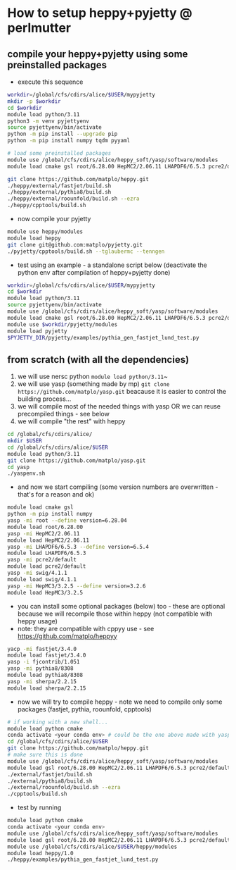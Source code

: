 # How to setup heppy+pyjetty @ perlmutter

## compile your heppy+pyjetty using some preinstalled packages

- execute this sequence

```bash
workdir=/global/cfs/cdirs/alice/$USER/mypyjetty
mkdir -p $workdir
cd $workdir
module load python/3.11
python3 -m venv pyjettyenv
source pyjettyenv/bin/activate
python -m pip install --upgrade pip
python -m pip install numpy tqdm pyyaml

# load some preinstalled packages
module use /global/cfs/cdirs/alice/heppy_soft/yasp/software/modules
module load cmake gsl root/6.28.00 HepMC2/2.06.11 LHAPDF6/6.5.3 pcre2/default swig/4.1.1 HepMC3/3.2.5

git clone https://github.com/matplo/heppy.git
./heppy/external/fastjet/build.sh
./heppy/external/pythia8/build.sh
./heppy/external/roounfold/build.sh --ezra
./heppy/cpptools/build.sh
```

- now compile your pyjetty

```bash
module use heppy/modules
module load heppy
git clone git@github.com:matplo/pyjetty.git
./pyjetty/cpptools/build.sh --tglaubermc --tenngen
```

- test using an example - a standalone script below (deactivate the python env after compilation of heppy+pyjetty done)

```bash
workdir=/global/cfs/cdirs/alice/$USER/mypyjetty
cd $workdir
module load python/3.11
source pyjettyenv/bin/activate
module use /global/cfs/cdirs/alice/heppy_soft/yasp/software/modules
module load cmake gsl root/6.28.00 HepMC2/2.06.11 LHAPDF6/6.5.3 pcre2/default swig/4.1.1 HepMC3/3.2.5
module use $workdir/pyjetty/modules
module load pyjetty
$PYJETTY_DIR/pyjetty/examples/pythia_gen_fastjet_lund_test.py
```
## from scratch (with all the dependencies)

1. we will use nersc python `module load python/3.11`~
1. we will use yasp (something made by mp) `git clone https://github.com/matplo/yasp.git` beacause it is easier to control the building process...
1. we will compile most of the needed things with yasp OR we can reuse precompiled things - see below
1. we will compile "the rest" with heppy

```bash
cd /global/cfs/cdirs/alice/
mkdir $USER
cd /global/cfs/cdirs/alice/$USER
module load python/3.11
git clone https://github.com/matplo/yasp.git
cd yasp
./yaspenv.sh
```

- and now we start compiling (some version numbers are overwritten - that's for a reason and ok)

```bash
module load cmake gsl
python -m pip install numpy
yasp -mi root --define version=6.28.04
module load root/6.28.00
yasp -mi HepMC2/2.06.11
module load HepMC2/2.06.11
yasp -mi LHAPDF6/6.5.3 --define version=6.5.4
module load LHAPDF6/6.5.3
yasp -mi pcre2/default
module load pcre2/default
yasp -mi swig/4.1.1
module load swig/4.1.1
yasp -mi HepMC3/3.2.5 --define version=3.2.6
module load HepMC3/3.2.5
```

- you can install some optional packages (below) too - these are optional because we will recompile those within heppy (not compatible with heppy usage)
- note: they are compatible with cppyy use - see <https://github.com/matplo/heppyy>

```bash
yacp -mi fastjet/3.4.0
module load fastjet/3.4.0
yasp -i fjcontrib/1.051
yasp -mi pythia8/8308
module load pythia8/8308
yasp -mi sherpa/2.2.15
module load sherpa/2.2.15
```

- now we will try to compile heppy - note we need to compile only some packages (fastjet, pythia, roounfold, cpptools)

```bash
# if working with a new shell...
module load python cmake
conda activate <your conda env> # could be the one above made with yaspconda.sh
cd /global/cfs/cdirs/alice/$USER
git clone https://github.com/matplo/heppy.git
# make sure this is done
module use /global/cfs/cdirs/alice/heppy_soft/yasp/software/modules
module load gsl root/6.28.00 HepMC2/2.06.11 LHAPDF6/6.5.3 pcre2/default swig/4.1.1 HepMC3/3.2.5
./external/fastjet/build.sh
./external/pythia8/build.sh
./external/roounfold/build.sh --ezra
./cpptools/build.sh
```

- test by running

```bash
module load python cmake
conda activate <your conda env>
module use /global/cfs/cdirs/alice/heppy_soft/yasp/software/modules
module load gsl root/6.28.00 HepMC2/2.06.11 LHAPDF6/6.5.3 pcre2/default swig/4.1.1 HepMC3/3.2.5
module use /global/cfs/cdirs/alice/$USER/heppy/modules
module load heppy/1.0
./heppy/examples/pythia_gen_fastjet_lund_test.py
```
